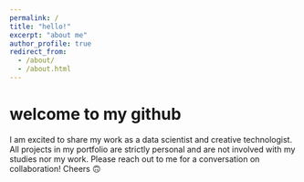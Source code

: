 ```yaml
---
permalink: /
title: "hello!"
excerpt: "about me"
author_profile: true
redirect_from: 
  - /about/
  - /about.html
---
```




welcome to my github
======

I am excited to share my work as a data scientist and creative technologist. All projects in my portfolio are strictly personal and are not involved with my studies nor my work. Please reach out to me for a conversation on collaboration! Cheers 🙃